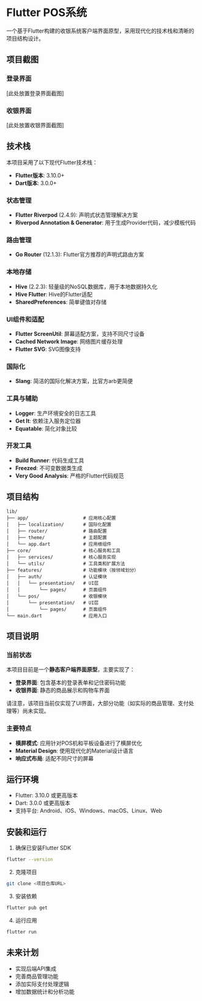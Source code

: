 # Flutter POS系统

一个基于Flutter构建的收银系统客户端界面原型，采用现代化的技术栈和清晰的项目结构设计。

## 项目截图

### 登录界面

[此处放置登录界面截图]

### 收银界面

[此处放置收银界面截图]

## 技术栈

本项目采用了以下现代Flutter技术栈：

- **Flutter版本**: 3.10.0+
- **Dart版本**: 3.0.0+

### 状态管理
- **Flutter Riverpod** (2.4.9): 声明式状态管理解决方案
- **Riverpod Annotation & Generator**: 用于生成Provider代码，减少模板代码

### 路由管理
- **Go Router** (12.1.3): Flutter官方推荐的声明式路由方案

### 本地存储
- **Hive** (2.2.3): 轻量级的NoSQL数据库，用于本地数据持久化
- **Hive Flutter**: Hive的Flutter适配
- **SharedPreferences**: 简单键值对存储

### UI组件和适配
- **Flutter ScreenUtil**: 屏幕适配方案，支持不同尺寸设备
- **Cached Network Image**: 网络图片缓存处理
- **Flutter SVG**: SVG图像支持

### 国际化
- **Slang**: 简洁的国际化解决方案，比官方arb更简便

### 工具与辅助
- **Logger**: 生产环境安全的日志工具
- **Get It**: 依赖注入服务定位器
- **Equatable**: 简化对象比较

### 开发工具
- **Build Runner**: 代码生成工具
- **Freezed**: 不可变数据类生成
- **Very Good Analysis**: 严格的Flutter代码规范

## 项目结构

```
lib/
├── app/                    # 应用核心配置
│   ├── localization/       # 国际化配置
│   ├── router/             # 路由配置
│   ├── theme/              # 主题配置
│   └── app.dart            # 应用根组件
├── core/                   # 核心服务和工具
│   ├── services/           # 核心服务实现
│   └── utils/              # 工具类和扩展方法
├── features/               # 功能模块（按领域划分）
│   ├── auth/               # 认证模块
│   │   └── presentation/   # UI层
│   │       └── pages/      # 页面组件
│   └── pos/                # 收银模块
│       └── presentation/   # UI层
│           └── pages/      # 页面组件
└── main.dart               # 应用入口
```

## 项目说明

### 当前状态
本项目目前是一个**静态客户端界面原型**，主要实现了：

- **登录界面**: 包含基本的登录表单和记住密码功能
- **收银界面**: 静态的商品展示和购物车界面

请注意，该项目当前仅实现了UI界面，大部分功能（如实际的商品管理、支付处理等）尚未实现。

### 主要特点

- **横屏模式**: 应用针对POS机和平板设备进行了横屏优化
- **Material Design**: 使用现代化的Material设计语言
- **响应式布局**: 适配不同尺寸的屏幕

## 运行环境

- Flutter: 3.10.0 或更高版本
- Dart: 3.0.0 或更高版本
- 支持平台: Android、iOS、Windows、macOS、Linux、Web

## 安装和运行

1. 确保已安装Flutter SDK
```bash
flutter --version
```

2. 克隆项目
```bash
git clone <项目仓库URL>
```

3. 安装依赖
```bash
flutter pub get
```

4. 运行应用
```bash
flutter run
```

## 未来计划

- 实现后端API集成
- 完善商品管理功能
- 添加实际支付处理逻辑
- 增加数据统计和分析功能
